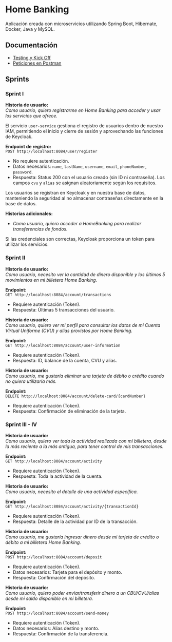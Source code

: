 # Home Banking

Aplicación creada con microservicios utilizando Spring Boot, Hibernate, Docker, Java y MySQL.

## Documentación

- [Testing y Kick Off](https://drive.google.com/drive/folders/1vVolvYuS63WcB6Fw6vY2M4vFJilzaaqt?usp=drive_link)
- [Peticiones en Postman](https://www.postman.com/red-trinity-613985/workspace/homebanking)

## Sprints

### Sprint I

**Historia de usuario:**  
*Como usuario, quiero registrarme en Home Banking para acceder y usar los servicios que ofrece.*

El servicio `user-service` gestiona el registro de usuarios dentro de nuestro IAM, permitiendo el inicio y cierre de sesión y aprovechando las funciones de Keycloak.

**Endpoint de registro:**  
`POST http://localhost:8084/user/register`

- No requiere autenticación.
- Datos necesarios: `name`, `lastName`, `username`, `email`, `phoneNumber`, `password`.
- Respuesta: Status 200 con el usuario creado (sin ID ni contraseña). Los campos `cvu` y `alias` se asignan aleatoriamente según los requisitos.

Los usuarios se registran en Keycloak y en nuestra base de datos, manteniendo la seguridad al no almacenar contraseñas directamente en la base de datos.

**Historias adicionales:**

- *Como usuario, quiero acceder a HomeBanking para realizar transferencias de fondos.*

Si las credenciales son correctas, Keycloak proporciona un token para utilizar los servicios.

### Sprint II

**Historia de usuario:**  
*Como usuario, necesito ver la cantidad de dinero disponible y los últimos 5 movimientos en mi billetera Home Banking.*

**Endpoint:**  
`GET http://localhost:8084/account/transactions`

- Requiere autenticación (Token).
- Respuesta: Últimas 5 transacciones del usuario.

**Historia de usuario:**  
*Como usuario, quiero ver mi perfil para consultar los datos de mi Cuenta Virtual Uniforme (CVU) y alias provistos por Home Banking.*

**Endpoint:**  
`GET http://localhost:8084/account/user-information`

- Requiere autenticación (Token).
- Respuesta: ID, balance de la cuenta, CVU y alias.

**Historia de usuario:**  
*Como usuario, me gustaría eliminar una tarjeta de débito o crédito cuando no quiera utilizarla más.*

**Endpoint:**  
`DELETE http://localhost:8084/account/delete-card/{cardNumber}`

- Requiere autenticación (Token).
- Respuesta: Confirmación de eliminación de la tarjeta.

### Sprint III - IV

**Historia de usuario:**  
*Como usuario, quiero ver toda la actividad realizada con mi billetera, desde la más reciente a la más antigua, para tener control de mis transacciones.*

**Endpoint:**  
`GET http://localhost:8084/account/activity`

- Requiere autenticación (Token).
- Respuesta: Toda la actividad de la cuenta.

**Historia de usuario:**  
*Como usuario, necesito el detalle de una actividad específica.*

**Endpoint:**  
`GET http://localhost:8084/account/activity/{transactionId}`

- Requiere autenticación (Token).
- Respuesta: Detalle de la actividad por ID de la transacción.

**Historia de usuario:**  
*Como usuario, me gustaría ingresar dinero desde mi tarjeta de crédito o débito a mi billetera Home Banking.*

**Endpoint:**  
`POST http://localhost:8084/account/deposit`

- Requiere autenticación (Token).
- Datos necesarios: Tarjeta para el depósito y monto.
- Respuesta: Confirmación del depósito.

**Historia de usuario:**  
*Como usuario, quiero poder enviar/transferir dinero a un CBU/CVU/alias desde mi saldo disponible en mi billetera.*

**Endpoint:**  
`POST http://localhost:8084/account/send-money`

- Requiere autenticación (Token).
- Datos necesarios: Alias destino y monto.
- Respuesta: Confirmación de la transferencia.
